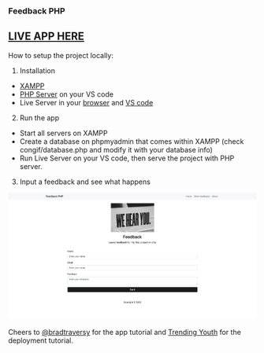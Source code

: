 ### Feedback PHP

## [LIVE APP HERE](https://feedbackappphp.000webhostapp.com/index.php)

How to setup the project locally:
1. Installation
- [XAMPP](https://www.apachefriends.org/)
- [PHP Server](https://marketplace.visualstudio.com/items?itemName=brapifra.phpserver) on your VS code
- Live Server in your [browser](https://chrome.google.com/webstore/detail/live-server-web-extension/fiegdmejfepffgpnejdinekhfieaogmj) and [VS code](https://marketplace.visualstudio.com/items?itemName=ritwickdey.LiveServer)
2. Run the app
- Start all servers on XAMPP
- Create a database on phpmyadmin that comes within XAMPP (check congif/database.php and modify it with your database info)
- Run Live Server on your VS code, then serve the project with PHP server.
3. Input a feedback and see what happens

<img alt="screenshot" src="/img/screenshot.png">

Cheers to [@bradtraversy](https://www.youtube.com/channel/UC29ju8bIPH5as8OGnQzwJyA) for the app tutorial and [Trending Youth](https://www.youtube.com/@TrendingYouth/) for the deployment tutorial.